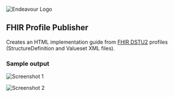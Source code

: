 ![Endeavour Logo](http://www.endeavourhealth.org/github/logo-text-left-cropped.png)

## FHIR Profile Publisher

Creates an HTML implementation guide from [FHIR DSTU2](https://www.hl7.org/fhir/DSTU2/) profiles (StructureDefinition and Valueset XML files).

### Sample output

![Screenshot 1](http://www.endeavourhealth.org/github/fhir-profile-publisher-screenshot-1.png)

![Screenshot 2](http://www.endeavourhealth.org/github/fhir-profile-publisher-screenshot-2.png)
